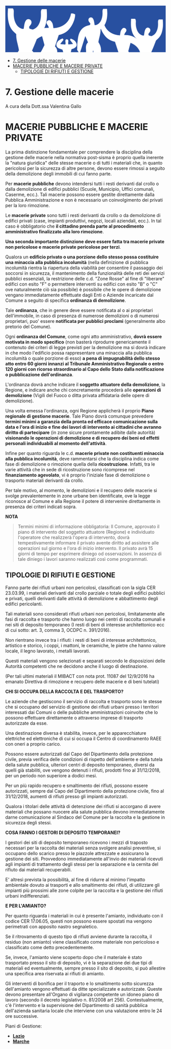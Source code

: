 ![immagine_07_0](./resources/07_0.png)

<!-- TOC -->

- [7. Gestione delle macerie](#7-gestione-delle-macerie)
- [MACERIE PUBBLICHE E MACERIE PRIVATE](#macerie-pubbliche-e-macerie-private)
    - [TIPOLOGIE DI RIFIUTI E GESTIONE](#tipologie-di-rifiuti-e-gestione)

<!-- /TOC -->

# 7. Gestione delle macerie
A cura della Dott.ssa Valentina Gallo

# MACERIE PUBBLICHE E MACERIE PRIVATE

La prima distinzione fondamentale per comprendere la disciplina della gestione delle macerie nella normativa post-sisma è proprio quella inerente la "natura giuridica" delle stesse macerie o di tutti i materiali che, in quanto pericolosi per la sicurezza di altre persone, devono essere rimossi a seguito della demolizione degli immobili di cui fanno parte.

Per **macerie pubbliche** devono intendersi tutti i resti derivanti dal crollo o dalla demolizione di edifici pubblici (Scuole, Municipio, Uffici comunali, Caserme, ecc.). Tali macerie possono essere gestite direttamente dalla Pubblica Amministrazione e non è necessario un coinvolgimento dei privati per la loro rimozione.

Le **macerie private** sono tutti i resti derivanti da crollo o da demolizione di edifici privati (case, impianti produttivi, negozi, locali aziendali, ecc.). In tal caso è obbligatorio che **il cittadino prenda parte al procedimento amministrativo finalizzato alla loro rimozione**.

**Una seconda importante distinzione deve essere fatta tra macerie private non pericolose e macerie private pericolose per terzi**.

Qualora un **edificio privato o una porzione dello stesso possa costituire una minaccia alla pubblica incolumità** (nella definizione di pubblica incolumità rientra la riapertura della viabilità per consentire il passaggio dei soccorsi in sicurezza, il mantenimento della funzionalità delle reti dei servizi pubblici essenziali, la restrizione delle c.d. "Zone Rosse" al fine di "liberare" edifici con esito "F" o permettere interventi su edifici con esito "B" o "C" ove naturalmente ciò sia possibile) è possibile che le opere di demolizione vengano immediatamente effettuate dagli Enti o Aziende incaricate dal Comune a seguito di specifica **ordinanza di demolizione**.

Tale **ordinanza**, che in genere deve essere notificata al o ai proprietari dell'immobile, in caso di presenza di numerose demolizioni o di numerosi proprietari, puo' essere **notificata per pubblici proclami** (generalmente albo pretorio del Comune).

Ogni **ordinanza del Comune**, come ogni atto amministrativo, **dovrà essere motivata in modo specifico** (non basterà riprodurre genericamente il contenuto dei criteri di legge previsti per la demolizione ma si dovrà indicare in che modo l'edificio possa rappresentare una minaccia alla pubblica incolumità o quale porzione di esso) **a pena di impugnabilità dello stesso atto entro 60 giorni innanzi al Tribunale Amministrativo Regionale o entro 120 giorni con ricorso straordinario al Capo dello Stato dalla notificazione o pubblicazione dell'ordinanza**.

L'ordinanza dovrà anche indicare il **soggetto attuatore della demolizione**, la Regione, e indicare anche chi concretamente procederà alle **operazioni di demolizione** (Vigili del Fuoco o ditta privata affidataria delle opere di demolizione).

Una volta emessa l'ordinanza, ogni Regione applicherà il proprio **Piano regionale di gestione macerie**. Tale Piano dovrà comunque prevedere **termini minimi a garanzia della pronta ed efficace comunicazione sulla data e l'ora di inizio e fine dei lavori di intervento ai cittadini che avranno diritto di partecipare** (in zone sicure prontamente adibite dalle autorità) **visionando le operazioni di demolizione e di recupero dei beni ed effetti personali individuabili al momento dell'attività**.

Infine per quanto riguarda le c.d. **macerie private non costituenti minaccia alla pubblica incolumità**, deve rammentarsi che la disciplina indica come fase di demolizione o rimozione quella della **ricostruzione**. Infatti, tra le varie attività che in sede di ricostruzione sono ricomprese nel **finanziamento agevolato**, vi è proprio l'iniziale fase di demolizione o trasporto materiali derivanti da crollo.

Per tale motivo, al momento, le demolizioni e il recupero delle macerie si svolge prevalentemente in zone urbane ben identificate, ove la legge riconosce al Comune e alla Regione il potere di intervenire direttamente in presenza dei criteri indicati sopra.

**NOTA**
>Termini minimi di informazione obbligatoria: Il Comune, approvato il piano di intervento del soggetto attuatore (Regione) e individuato l'operatore che realizzerà l'opera di intervento, dovrà tempestivamente informare il privato avente diritto ad assistere alle operazioni sul giorno e l'ora di inizio intervento. Il privato avrà 15 giorni di tempo per esprimere diniego od osservazioni. In assenza di tale diniego i lavori saranno realizzati così come programmati.

## TIPOLOGIE DI RIFIUTI E GESTIONE

Fanno parte dei rifiuti urbani non pericolosi, classificati con la sigla  CER 23.03.99, i materiali derivanti dal crollo parziale o totale degli edifici pubblici e privati, quelli derivanti dalle attività di demolizione e abbattimento degli edifici pericolanti.

Tali materiali sono considerati rifiuti urbani non pericolosi, limitatamente alle fasi di raccolta e trasporto che hanno luogo nei centri di raccolta comunali e nei siti di deposito temporaneo (I resti di beni di interesse architettonico ecc di cui sotto: art. 3, comma 3, OCDPC n. 391/2016).

Non rientrano invece tra i rifiuti: i resti di beni di interesse architettonico, artistico e storico, i coppi, i mattoni, le ceramiche, le pietre che hanno valore locale, il legno lavorato, i metalli lavorati.

Questi materiali vengono selezionati e separati secondo le disposizioni delle Autorità competenti che ne decidono anche il luogo di destinazione.

(Per tali ultimi materiali il MIBACT con nota prot. 11087 del 12/9/2016 ha emanato Direttiva di rimozione e recupero delle macerie e di beni tutelati)

**CHI SI OCCUPA DELLA RACCOLTA E DEL TRASPORTO?**

Le aziende che gestiscono il servizio di raccolta e trasporto sono le stesse che si occupano del servizio di gestione dei rifiuti urbani presso i territori interessati dai Comuni o delle pubbliche amministrazioni coinvolte che lo possono effettuare direttamente o attraverso imprese di trasporto autorizzate da esse.

Una destinazione diversa è stabilita, invece, per le apparecchiature elettriche ed elettroniche di cui si occupa il Centro di coordinamento RAEE con oneri a proprio carico.

Possono essere autorizzati dal Capo del Dipartimento della protezione civile, previa verifica delle condizioni di rispetto dell'ambiente e della tutela della salute pubblica, ulteriori centri di deposito temporaneo, diversi da quelli già stabiliti, ove vengono detenuti i rifiuti, prodotti fino al 31/12/2018, per un periodo non superiore a dodici mesi.

Per un più rapido recupero e smaltimento dei rifiuti, possono essere autorizzati, sempre dal Capo del Dipartimento della protezione civile, fino al 31/12/2018, aumenti di rifiuti presso gli impianti autorizzati.

Qualora i titolari delle attività di detenzione dei rifiuti si accorgano di avere materiali che possano nuocere alla salute pubblica devono immediatamente darne comunicazione al Sindaco del Comune per la raccolta e la gestione in sicurezza degli stessi.

**COSA FANNO I GESTORI DI DEPOSITO TEMPORANEI?**

I gestori dei siti di deposito temporaneo ricevono i mezzi di traposto necessari per la raccolta dei materiali senza svolgere analisi preventive, si occupano dello scarico presso le piazzole attrezzate e assicurano la gestione dei siti. Provvedono immediatamente all'invio dei materiali ricevuti agli impianti di trattamento degli stessi per la separazione e la cernita del rifiuto dai materiali recuperabili.

E' altresì prevista la possibilità, al fine di ridurre al minimo l'impatto ambientale dovuto ai trasporti e allo smaltimento dei rifiuti, di utilizzare gli impianti più prossimi alle zone colpite per la raccolta e la gestione dei rifiuti urbani indifferenziati.

**E PER L'AMIANTO?**

Per quanto riguarda i materiali in cui è presente l'amianto, individuato con il codice CER 17.06.05, questi non possono essere spostati ma vengono perimetrati con apposito nastro segnaletico.

Se il ritrovamento di questo tipo di rifiuti avviene durante la raccolta, il residuo (non amianto) viene classificato come materiale non pericoloso e classificato come detto precedentemente.

Se, invece, l'amianto viene scoperto dopo che il materiale è stato trasportato presso il sito di deposito, vi è la separazione dei due tipi di materiali ed eventualmente, sempre presso il sito di deposito, si può allestire una specifica area riservata ai rifiuti di amianto.

Gli interventi di bonifica per il traporto e lo smaltimento sotto sicurezza dell'amianto vengono effettuati da ditte specializzate e autorizzate. Queste devono presentare all'Organo di vigilanza competente un idoneo piano di lavoro (secondo il decreto legislativo n. 81/2008 art 256).
Contestualmente, c'è l'intervento e la supervisione del Dipartimento di sanità pubblica dell'azienda sanitaria locale che interviene con una valutazione entro le 24 ore successive.

Piani di Gestione:
* [**Lazio**](http://www.regione.lazio.it/binary/rl_main/tbl_documenti/DV_00005_08_06_2017_approvazione_piano_gestione_macerie.pdf)
* [**Marche**](http://www.spazioambiente.org/wp-content/uploads/2017/10/Piano-Macerie.pdf)